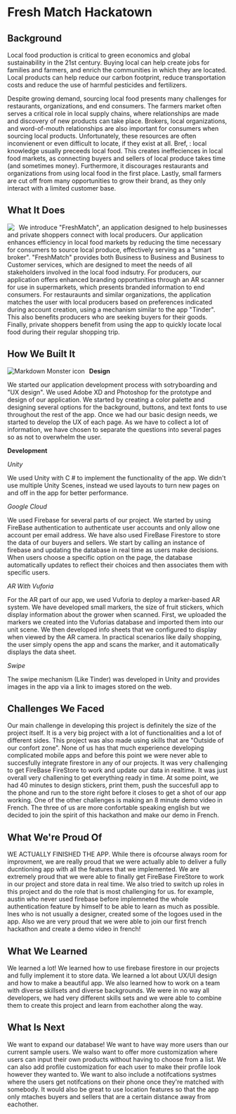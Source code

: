 # Fresh Match Hackatown
 
## Background

Local food production is critical to green economics and global sustainability in the 21st century. Buying local can help create jobs for families
and farmers, and enrich the communities in which they are located. Local products can help reduce our carbon footprint, reduce transportation costs
and reduce the use of harmful pesticides and fertilizers. 

Despite growing demand, sourcing local food presents many challenges for restaurants, organizations, and end consumers. The farmers market often 
serves a critical role in local supply chains, where relationships are made and discovery of new products can take place. Brokers, local organizations,
and word-of-mouth relationships are also important for consumers when sourcing local products. Unfortunately, these resources are often inconvienent
or even difficult to locate, if they exist at all. Bref, : local knowledge usually preceeds local food. This creates ineffeciences in local food 
markets, as connecting buyers and sellers of local produce takes time (and sometimes money). Furthermore, it discourages restaurants and organizations
from using local food in the first place. Lastly, small farmers are cut off from many opportunities to grow their brand, as they only interact with
a limited customer base. 

## What It Does

<img src="https://cdn.discordapp.com/attachments/732405970692735066/808023181415415818/ezgif-6-d7378158e08b.gif"
     style="float: left; margin-right: 10px;" />

We introduce "FreshMatch", an application designed to help businesses and private shoppers connect with local producers. Our application enhances efficiency in local food markets by reducing the time necessary for consumers to source local produce, effectively serving as a "smart broker". "FreshMatch" provides both Business to Business and Business to Customer services, which are designed to meet the needs of  all stakeholders involved in the local food indsutry. For producers, our application offers enhanced branding opportunities through an AR  scanner for use in supermarkets, which presents branded information to end consumers. For restauraunts and similar organizations, the application matches the user with local producers based on preferences indicated during account creation, using a mechanism similar to the app  "Tinder". This also benefits producers who are seeking buyers for their goods. Finally, private shoppers benefit from using the app to quickly 
locate local food during their regular shopping trip. 

## How We Built It

<img src="https://cdn.discordapp.com/attachments/732405970692735066/807989157875417138/unknown.png"
     alt="Markdown Monster icon"
     style="float: left; margin-right: 10px;" />

**Design**

We started our application development process with sotryboarding and "UX design". We used Adobe XD and Photoshop for the prototype and design of our application. We started by creating a color palette and designing several options for the background, buttons, and text fonts to use throughout the rest of the app. Once we had our basic design needs, we started to develop the UX of each page. As we have to collect a lot of information, we have chosen to separate the questions into several pages so as not to overwhelm the user.

**Development**

_Unity_

We used Unity with C # to implement the functionality of the app. We didn't use multiple Unity Scenes, instead we used layouts to turn new pages on and off in the app for better performance.

_Google Cloud_

We used Firebase for several parts of our project. We started by using FireBase authentication to authenticate user accounts and only allow one account per email address. We have also used FireBase Firestore to store the data of our buyers and sellers. We start by calling an instance of firebase and updating the database in real time as users make decisions. When users choose a specific option on the page, the database automatically updates to reflect their choices and then associates them with specific users.

_AR With Vuforia_

For the AR part of our app, we used Vuforia to deploy a marker-based AR system. We have developed small markers, the size of fruit stickers, which display information about the grower when scanned. First, we uploaded the markers we created into the Vuforias database and imported them into our unit scene. We then developed info sheets that we configured to display when viewed by the AR camera. In practical scenarios like daily shopping, the user simply opens the app and scans the marker, and it automatically displays the data sheet.

_Swipe_

The swipe mechanism (Like Tinder) was developed in Unity and provides images in the app via a link to images stored on the web.

## Challenges We Faced

Our main challenge in developing this project is definitely the size of the project itself. It is a very big project with a lot of functionalities and a lot of different sides. 
This project was also made using skills that are  "Outside of our confort zone". None of us has that much experience developing complicated mobile apps and before this point we were never able to succesfully integrate firestore in any of our projects. It was very challenging to get FireBase FireStore to work and update our data in realtime. 
It was just overall very challening to get everything ready in time. At some point, we had 40 minutes to design stickers, print them, push the succesfull app to the phone and run to the store right before it closes to get a shot of our app working.
One of the other challenges is making an 8 minute demo video in French. The three of us are more confortable speaking english but we decided to join the spirit of this hackathon and make our demo in French.

## What We're Proud Of

WE ACTUALLY FINISHED THE APP. While there is ofcourse always room for improvment, we are really proud that we were actually able to deliver a fully ducntioning app with all the features that we implemented. We are extremely proud that we were able to finally get FireBase FireStore to work in our project and store data in real time. We also tried to switch up roles in this project and do the role that is most challenging for us. for example, austin who never used firebase before implemneted the whole authentication feature by himself to be able to learn as much as possible. Ines who is not usually a designer, created some of the logoes used in the app.
Also we are very proud that we were able to join our first french hackathon and create a demo video in french!

## What We Learned

We learned a lot! We learned how to use firebase firestore in our projects and fully implement it to store data. We learned a lot about UX/UI design and how to make a beautiful app. We also learned how to work on a team with diverse skillsets and diverse backgrounds. We were in no way all developers, we had very different skills sets and we were able to combine them to create this project and learn from eachother along the way.

## What Is Next

We want to expand our database! We want to have way more users than our current sample users. 
We walso want to offer more customization where users can input their own products without having to choose from a list. We can also add profile customization for each user to make their profile look however they wanted to.
We want to also include a notifcations systmes where the users get notifcations on their phone once they're matched with somebody. 
It would also be great to use location features so that the app only mtaches buyers and sellers that are a certain distance away from eachother.
